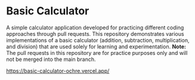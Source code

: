 # Basic Calculator

A simple calculator application developed for practicing different coding approaches through pull requests. This repository demonstrates various implementations of a basic calculator (addition, subtraction, multiplication, and division) that are used solely for learning and experimentation. **Note:** The pull requests in this repository are for practice purposes only and will not be merged into the main branch.

https://basic-calculator-ochre.vercel.app/ 
